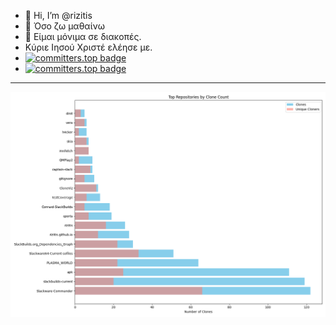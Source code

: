 - 👋 Hi, I’m @rizitis
- 🌱 Όσο ζω μαθαίνω 
- 🏡 Είμαι μόνιμα σε διακοπές.
- Κύριε Ιησού Χριστέ ελέησε με.
- [![committers.top badge](https://user-badge.committers.top/greece/rizitis.svg)](https://user-badge.committers.top/greece/rizitis)
- [![committers.top badge](https://user-badge.committers.top/greece_public/rizitis.svg)](https://user-badge.committers.top/greece_public/rizitis)

---
![CloneViz](./Figure_1.png)




